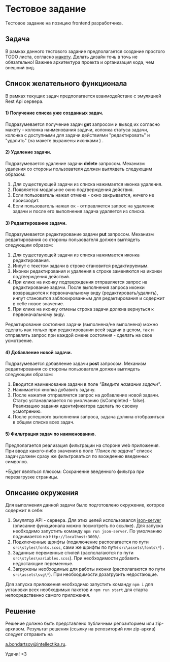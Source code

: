 
# Тестовое задание
Тестовое задание на позицию frontend разработчика.

## Задача

В рамках данного тестового задание предполагается создание простого TODO листа, согласно  [макету](https://www.figma.com/file/HeNnEajz9hXA7YrlnZY4Dl/%D0%A2%D0%B5%D1%81%D1%82%D0%BE%D0%B2%D0%BE%D0%B5-%D0%B7%D0%B0%D0%B4%D0%B0%D0%BD%D0%B8%D0%B5?node-id=415%3A25). 
Делать дизайн точь в точь не обязательно! Важнее архитектура проекта и организация кода, чем внешний вид.

## Список желательного функционала

В рамках текущих задач предполагается взаимодействие с эмуляцией Rest Api сервера.

 #### 1) Получение списка уже созданных задач.
Подразумевается получение задач **get** запросом и вывод их согласно макету -  колонка наименования задачи, колонка статуса задачи, колонка с доступными для задачи действиями "редактировать" и "удалить" (на макете выражены иконками ) .

  #### 2) Удаление задачи.
Подразумевается удаление задачи **delete** запросом. 
Механизм удаления со стороны пользователя должен выглядеть следующим образом:

 1. Для существующей задачи из списка нажимается иконка удаления.
 2. Появляется модальное окно подтверждения действия. 
 3. Если пользователь нажал отмена - окно закрывается, ничего не происходит. 
 4. Если пользователь нажал ок - отправляется запрос на удаление задачи и после его выполнения задача удаляется из списка.

  #### 3) Редактирование задачи.
  
Подразумевается редактирование задачи **put** запросом. 
Механизм редактирования со стороны пользователя должен выглядеть следующим образом:

  1. Для существующей задачи из списка нажимается иконка редактирования.
  2. Инпут с текстом задачи в строке становится редактируемым.
  3. Иконки редактирования и удаления в строке заменяются на иконки подтверждения действий.
  4. При клике на иконку подтверждения отправляется запрос на редактирование задачи. После выполнения запроса иконки возвращаются к первоначальному виду (редактировать/удалить), инпут становится заблокированным для редактирования и содержит в себе новое значение.
  5. При клике на иконку отмены строка задачи должна вернуться к первоначальному виду.

Редактирование состояния задачи (выполнена/не выполнена) можно сделать как только при редактировании всей задачи в целом, так и отправлять запрос при каждой смене состояния - сделать на свое усмотрение.

  #### 4) Добавление новой задачи.
  
Подразумевается добавление задачи **post** запросом. 
Механизм редактирования со стороны пользователя должен выглядеть следующим образом:

 1. Вводится наименование задачи в поле *"Введите название задачи"*.
 2. Нажимается кнопка добавить задачу. 
 3. После нажатия отправляется запрос на добавление новой задачи. Статус устанавливается по умолчанию  (isCompleted - false). Реализацию задания идентификатора сделать по своему усмотрению. 
 4. После успешного выполнения запроса, задача должна отобразиться в общем списке всех задач.

  #### 5)  Фильтрация задач по наименованию.

Предполагается реализация фильтрации на стороне web приложения.
При вводе какого-либо значения в поле *"Поиск по задаче"* список задач должен сразу же фильтроваться по вхождению введенных символов.
  
 *Будет являться плюсом: 
 Сохранение введенного фильтра при перезагрузке страницы.

## Описание окружения

Для выполнения данной задачи было подготовлено окружение, которое содержит в себе: 

 1. Эмулятор API - сервера.  Для этих целей использовался [json-server](https://www.npmjs.com/package/json-server) (описание функционала можно посмотреть по ссылке).   Для запуска необходимо запустить команду `npm run json-server`. По умолчанию поднимается на `http://localhost:3000/`.
 2. Подключенные шрифты (подключение располагается по пути `src\styles\fonts.scss`, сами же шрифты по пути `src\assets\fonts\*`) . 
 3. Заданные переменные стилей (располагаются по пути `src\styles\variables.scss`). При необходимости добавить недостающие переменные.
 4. Загружены необходимые для работы иконки  (располагаются по пути `src\assets\svg\*`).  При необходимости дозагрузить недостающие.

Для запуска приложения необходимо запустить команду `npm i` для установки всех необходимых пакетов и `npm run start` для старта непосредственно самого приложения.

## Решение

Решение должно быть представлено публичным репозиторием или zip-архивом. Результат решения (ссылку на репозиторий или zip-архив) следует отправить на

a.bondartsov@intellectika.ru.

Удачи! <3